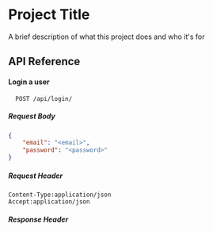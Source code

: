 
# Project Title

A brief description of what this project does and who it's for


## API Reference

#### Login a user

```http
  POST /api/login/
```

##### Request Body
```json
{
	"email": "<email>",
	"password": "<password>"
}
```
##### Request Header
```http
Content-Type:application/json
Accept:application/json
```
##### Response Header
```
```
